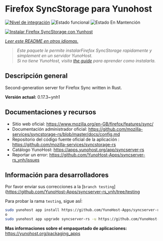 <!--
Este archivo README esta generado automaticamente<https://github.com/YunoHost/apps/tree/master/tools/readme_generator>
No se debe editar a mano.
-->

# Firefox SyncStorage para Yunohost

[![Nivel de integración](https://dash.yunohost.org/integration/syncserver-rs.svg)](https://ci-apps.yunohost.org/ci/apps/syncserver-rs/) ![Estado funcional](https://ci-apps.yunohost.org/ci/badges/syncserver-rs.status.svg) ![Estado En Mantención](https://ci-apps.yunohost.org/ci/badges/syncserver-rs.maintain.svg)

[![Instalar Firefox SyncStorage con Yunhost](https://install-app.yunohost.org/install-with-yunohost.svg)](https://install-app.yunohost.org/?app=syncserver-rs)

*[Leer este README en otros idiomas.](./ALL_README.md)*

> *Este paquete le permite instalarFirefox SyncStorage rapidamente y simplement en un servidor YunoHost.*  
> *Si no tiene YunoHost, visita [the guide](https://yunohost.org/install) para aprender como instalarla.*

## Descripción general

Second-generation server for Firefox Sync written in Rust.


**Versión actual:** 0.17.3~ynh1
## Documentaciones y recursos

- Sitio web oficial: <https://www.mozilla.org/en-GB/firefox/features/sync/>
- Documentación administrador oficial: <https://github.com/mozilla-services/syncstorage-rs/blob/master/docs/config.md>
- Repositorio del código fuente oficial de la aplicación : <https://github.com/mozilla-services/syncstorage-rs>
- Catálogo YunoHost: <https://apps.yunohost.org/app/syncserver-rs>
- Reportar un error: <https://github.com/YunoHost-Apps/syncserver-rs_ynh/issues>

## Información para desarrolladores

Por favor enviar sus correcciones a la [`branch testing`](https://github.com/YunoHost-Apps/syncserver-rs_ynh/tree/testing

Para probar la rama `testing`, sigue asÍ:

```bash
sudo yunohost app install https://github.com/YunoHost-Apps/syncserver-rs_ynh/tree/testing --debug
o
sudo yunohost app upgrade syncserver-rs -u https://github.com/YunoHost-Apps/syncserver-rs_ynh/tree/testing --debug
```

**Mas informaciones sobre el empaquetado de aplicaciones:** <https://yunohost.org/packaging_apps>
